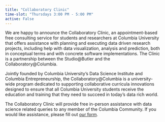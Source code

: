 ```yaml
---
title: "Collaboratory Clinic"
time-slot: "Thursdays 3:00 PM - 5:00 PM"
active: False
---
```


We are happy to announce the Collaboratory Clinic, an appointment-based free consulting service for students and researchers at Columbia University that offers assistance with planning and executing data driven research projects, including help with data visualization, analysis and prediction, both in conceptual terms and with concrete software implementations. The Clinic is a partnership between the Studio@Butler and the Collaboratory@Columbia.

Jointly founded by Columbia University’s Data Science Institute and Columbia Entrepreneurship, the Collaboratory@Columbia is a university-wide program dedicated to supporting collaborative curricula innovations designed to ensure that all Columbia University students receive the education and training that they need to succeed in today’s data rich world.

The Collaboratory Clinic will provide free in-person assistance with data science related queries to any member of the Columbia Community. If you would like assistance, please fill out [our form](https://www.surveymonkey.com/r/CollaboratoryClinic).
